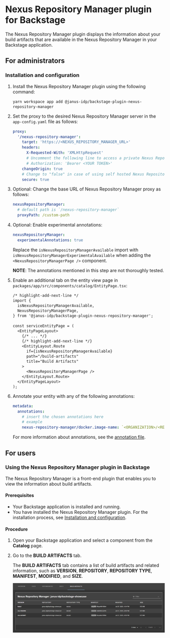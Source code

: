 # Nexus Repository Manager plugin for Backstage

The Nexus Repository Manager plugin displays the information about your build artifacts that are available in the Nexus Repository Manager in your Backstage application.

## For administrators

### Installation and configuration

1. Install the Nexus Repository Manager plugin using the following command:

   ```console
   yarn workspace app add @janus-idp/backstage-plugin-nexus-repository-manager
   ```

1. Set the proxy to the desired Nexus Repository Manager server in the `app-config.yaml` file as follows:

   ```yaml title="app-config.yaml"
   proxy:
     '/nexus-repository-manager':
       target: 'https://<NEXUS_REPOSITORY_MANAGER_URL>'
       headers:
         X-Requested-With: 'XMLHttpRequest'
         # Uncomment the following line to access a private Nexus Repository Manager using a token
         # Authorization: 'Bearer <YOUR TOKEN>'
       changeOrigin: true
       # Change to "false" in case of using self hosted Nexus Repository Manager instance with a self-signed certificate
       secure: true
   ```

1. Optional: Change the base URL of Nexus Repository Manager proxy as follows:

   ```yaml title="app-config.yaml"
   nexusRepositoryManager:
     # default path is `/nexus-repository-manager`
     proxyPath: /custom-path
   ```

1. Optional: Enable experimental annotations:

   ```yaml title="app-config.yaml"
   nexusRepositoryManager:
     experimentalAnnotations: true
   ```

   Replace the `isNexusRepositoryManagerAvailable` import with `isNexusRepositoryManagerExperimentalAvailable` when adding the `<NexusRepositoryManagerPage />` component.

   **NOTE**: The annotations mentioned in this step are not thoroughly tested.

1. Enable an additional tab on the entity view page in `packages/app/src/components/catalog/EntityPage.tsx`:

   ```tsx title="packages/app/src/components/catalog/EntityPage.tsx"
   /* highlight-add-next-line */
   import {
     isNexusRepositoryManagerAvailable,
     NexusRepositoryManagerPage,
   } from '@janus-idp/backstage-plugin-nexus-repository-manager';

   const serviceEntityPage = (
     <EntityPageLayout>
       {/* ... */}
       {/* highlight-add-next-line */}
       <EntityLayout.Route
         if={isNexusRepositoryManagerAvailable}
         path="/build-artifacts"
         title="Build Artifacts"
       >
         <NexusRepositoryManagerPage />
       </EntityLayout.Route>
     </EntityPageLayout>
   );
   ```

1. Annotate your entity with any of the following annotations:

   ```yaml title="catalog-info.yaml"
   metadata:
     annotations:
       # insert the chosen annotations here
       # example
       nexus-repository-manager/docker.image-name: `<ORGANIZATION>/<REPOSITORY>`,
   ```

   For more information about annotations, see the [annotation file](./ANNOTATIONS.md).

## For users

### Using the Nexus Repository Manager plugin in Backstage

The Nexus Repository Manager is a front-end plugin that enables you to view the information about build artifacts.

#### Prerequisites

- Your Backstage application is installed and running.
- You have installed the Nexus Repository Manager plugin. For the installation process, see [Installation and configuration](#installation-and-configuration).

#### Procedure

1. Open your Backstage application and select a component from the **Catalog** page.
2. Go to the **BUILD ARTIFACTS** tab.

   The **BUILD ARTIFACTS** tab contains a list of build artifacts and related information, such as **VERSION**, **REPOSITORY**, **REPOSITORY TYPE**, **MANIFEST**, **MODIFIED**, and **SIZE**.

   ![nexus-repository-manager-tab](./images/nexus-repository-manager.png)
